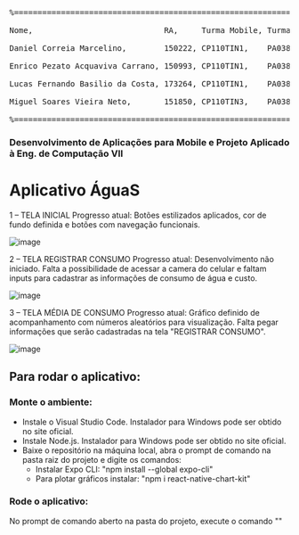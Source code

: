 <pre>
<br>%===============================================================
<br>Nome,                            RA,     Turma Mobile, Turma PA
<br>Daniel Correia Marcelino,        150222, CP110TIN1,    PA038TIN1
<br>Enrico Pezato Acquaviva Carrano, 150993, CP110TIN1,    PA038TIN1
<br>Lucas Fernando Basilio da Costa, 173264, CP110TIN1,    PA038TIN1
<br>Miguel Soares Vieira Neto,       151850, CP110TIN3,    PA038TIN3
<br>%===============================================================
</pre>

### Desenvolvimento de Aplicações para Mobile e Projeto Aplicado à Eng. de Computação VII

# Aplicativo ÁguaS


1 – TELA INICIAL 
 Progresso atual: Botões estilizados aplicados, cor de fundo definida e botões com navegação funcionais. 

![image](https://user-images.githubusercontent.com/28276248/170159394-ffce401f-842a-4ab7-9c14-12aac2f3e72b.png)




2 – TELA REGISTRAR CONSUMO 
 Progresso atual: Desenvolvimento não iniciado.
 Falta a possibilidade de acessar a camera do celular e faltam inputs para cadastrar as informações de consumo de água e custo.

![image](https://user-images.githubusercontent.com/28276248/170159324-4fef1199-bf41-4ab1-ae8a-63b6ca3ecde6.png)




3 – TELA MÉDIA DE CONSUMO 
Progresso atual: Gráfico definido de acompanhamento com números aleatórios para visualização.
Falta pegar informações que serão cadastradas na tela "REGISTRAR CONSUMO".

![image](https://user-images.githubusercontent.com/28276248/170159440-b2863394-02ad-4821-b9da-f7285d7d0f30.png)


## Para rodar o aplicativo:
### Monte o ambiente:
- Instale o Visual Studio Code. Instalador para Windows pode ser obtido no site oficial.
- Instale Node.js. Instalador para Windows pode ser obtido no site oficial.
- Baixe o repositório na máquina local, abra o prompt de comando na pasta raiz do projeto e digite os comandos:
  - Instalar Expo CLI: "npm install --global expo-cli"
  - Para plotar gráficos instalar: "npm i react-native-chart-kit"

### Rode o aplicativo:
No prompt de comando aberto na pasta do projeto, execute o comando ""
